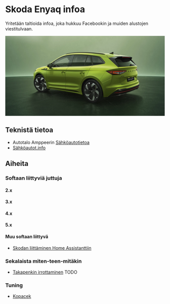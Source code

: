 # Skoda Enyaq infoa

Yritetään taltioida infoa, joka hukkuu Facebookin ja muiden alustojen viestitulvaan.

![banneri.jpg](kuvat/banneri.jpg)

## Teknistä tietoa

- Autotalo Amppeerin [Sähköautotietoa](https://www.autotaloampeeri.fi/sahkoautotietoa/) 
- [Sähköautot.info](https://xn--shkautot-0za6p.info/ajoneuvot/skoda/enyaq)

## Aiheita

### Softaan liittyviä juttuja

#### 2.x

#### 3.x

#### 4.x

#### 5.x

#### Muu softaan liittyvä

- [Skodan liittäminen Home Assistanttiin](https://github.com/back-2-95/skoda-enyaq-fi/wiki/Home-Assistant)

### Sekalaista miten-teen-mitäkin

- [Takapenkin irrottaminen](https://github.com/back-2-95/skoda-enyaq-fi/wiki/Takapenkin-irrottaminen) TODO

### Tuning

- [Kopacek](https://www.kopacek.com/fi/skoda/enyaq/)
